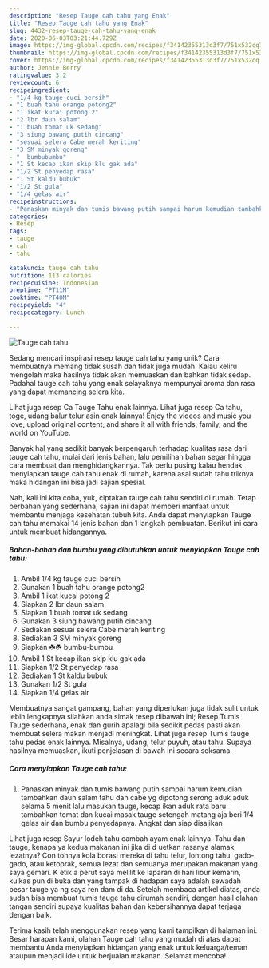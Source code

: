 ```yaml
---
description: "Resep Tauge cah tahu yang Enak"
title: "Resep Tauge cah tahu yang Enak"
slug: 4432-resep-tauge-cah-tahu-yang-enak
date: 2020-06-03T03:21:44.729Z
image: https://img-global.cpcdn.com/recipes/f34142355313d3f7/751x532cq70/tauge-cah-tahu-foto-resep-utama.jpg
thumbnail: https://img-global.cpcdn.com/recipes/f34142355313d3f7/751x532cq70/tauge-cah-tahu-foto-resep-utama.jpg
cover: https://img-global.cpcdn.com/recipes/f34142355313d3f7/751x532cq70/tauge-cah-tahu-foto-resep-utama.jpg
author: Jennie Berry
ratingvalue: 3.2
reviewcount: 6
recipeingredient:
- "1/4 kg tauge cuci bersih"
- "1 buah tahu orange potong2"
- "1 ikat kucai potong 2"
- "2 lbr daun salam"
- "1 buah tomat uk sedang"
- "3 siung bawang putih cincang"
- "sesuai selera Cabe merah keriting"
- "3 SM minyak goreng"
- "  bumbubumbu"
- "1 St kecap ikan skip klu gak ada"
- "1/2 St penyedap rasa"
- "1 St kaldu bubuk"
- "1/2 St gula"
- "1/4 gelas air"
recipeinstructions:
- "Panaskan minyak dan tumis bawang putih sampai harum kemudian tambahkan daun salam tahu dan cabe yg dipotong serong aduk aduk selama 5 menit lalu masukan tauge, kecap ikan aduk rata baru tambahkan tomat dan kucai masak tauge setengah matang aja beri 1/4 gelas air dan bumbu penyedapnya. Angkat dan siap disajikan"
categories:
- Resep
tags:
- tauge
- cah
- tahu

katakunci: tauge cah tahu 
nutrition: 113 calories
recipecuisine: Indonesian
preptime: "PT11M"
cooktime: "PT40M"
recipeyield: "4"
recipecategory: Lunch

---
```



![Tauge cah tahu](https://img-global.cpcdn.com/recipes/f34142355313d3f7/751x532cq70/tauge-cah-tahu-foto-resep-utama.jpg)

Sedang mencari inspirasi resep tauge cah tahu yang unik? Cara membuatnya memang tidak susah dan tidak juga mudah. Kalau keliru mengolah maka hasilnya tidak akan memuaskan dan bahkan tidak sedap. Padahal tauge cah tahu yang enak selayaknya mempunyai aroma dan rasa yang dapat memancing selera kita.

Lihat juga resep Ca Tauge Tahu enak lainnya. Lihat juga resep Ca tahu, toge, udang balur telur asin enak lainnya! Enjoy the videos and music you love, upload original content, and share it all with friends, family, and the world on YouTube.

Banyak hal yang sedikit banyak berpengaruh terhadap kualitas rasa dari tauge cah tahu, mulai dari jenis bahan, lalu pemilihan bahan segar hingga cara membuat dan menghidangkannya. Tak perlu pusing kalau hendak menyiapkan tauge cah tahu enak di rumah, karena asal sudah tahu triknya maka hidangan ini bisa jadi sajian spesial.


Nah, kali ini kita coba, yuk, ciptakan tauge cah tahu sendiri di rumah. Tetap berbahan yang sederhana, sajian ini dapat memberi manfaat untuk membantu menjaga kesehatan tubuh kita. Anda dapat menyiapkan Tauge cah tahu memakai 14 jenis bahan dan 1 langkah pembuatan. Berikut ini cara untuk membuat hidangannya.

<!--inarticleads1-->

##### Bahan-bahan dan bumbu yang dibutuhkan untuk menyiapkan Tauge cah tahu:

1. Ambil 1/4 kg tauge cuci bersih
1. Gunakan 1 buah tahu orange potong2
1. Ambil 1 ikat kucai potong 2
1. Siapkan 2 lbr daun salam
1. Siapkan 1 buah tomat uk sedang
1. Gunakan 3 siung bawang putih cincang
1. Sediakan sesuai selera Cabe merah keriting
1. Sediakan 3 SM minyak goreng
1. Siapkan  ☘️☘️ bumbu-bumbu
1. Ambil 1 St kecap ikan skip klu gak ada
1. Siapkan 1/2 St penyedap rasa
1. Sediakan 1 St kaldu bubuk
1. Gunakan 1/2 St gula
1. Siapkan 1/4 gelas air


Membuatnya sangat gampang, bahan yang diperlukan juga tidak sulit untuk lebih lengkapnya silahkan anda simak resep dibawah ini; Resep Tumis Tauge sederhana, enak dan gurih apalagi bila sedikit pedas pasti akan membuat selera makan menjadi meningkat. Lihat juga resep Tumis tauge tahu pedas enak lainnya. Misalnya, udang, telur puyuh, atau tahu. Supaya hasilnya memuaskan, ikuti penjelasan di bawah ini secara seksama. 

<!--inarticleads2-->

##### Cara menyiapkan Tauge cah tahu:

1. Panaskan minyak dan tumis bawang putih sampai harum kemudian tambahkan daun salam tahu dan cabe yg dipotong serong aduk aduk selama 5 menit lalu masukan tauge, kecap ikan aduk rata baru tambahkan tomat dan kucai masak tauge setengah matang aja beri 1/4 gelas air dan bumbu penyedapnya. Angkat dan siap disajikan


Lihat juga resep Sayur lodeh tahu cambah ayam enak lainnya. Tahu dan tauge, kenapa ya kedua makanan ini jika di d uetkan rasanya alamak lezatnya? Con tohnya kola borasi mereka di tahu telur, lontong tahu, gado-gado, atau ketoprak, semua lezat dan semuanya merupakan makanan yang saya gemari. K etik a perut saya melilit ke laparan di hari libur kemarin, kulkas pun di buka dan yang tampak di hadapan saya adalah sewadah besar tauge ya ng saya ren dam di da. Setelah membaca artikel diatas, anda sudah bisa membuat tumis tauge tahu dirumah sendiri, dengan hasil olahan tangan sendiri supaya kualitas bahan dan kebersihannya dapat terjaga dengan baik. 

Terima kasih telah menggunakan resep yang kami tampilkan di halaman ini. Besar harapan kami, olahan Tauge cah tahu yang mudah di atas dapat membantu Anda menyiapkan hidangan yang enak untuk keluarga/teman ataupun menjadi ide untuk berjualan makanan. Selamat mencoba!
